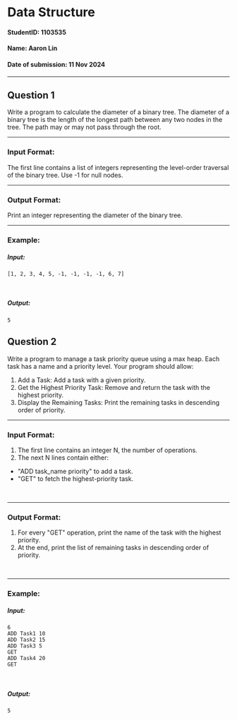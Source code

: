 # Data Structure
#### StudentID: 1103535
#### Name: Aaron Lin
#### Date of submission: 11 Nov 2024
<hr>

## Question 1
Write a program to calculate the diameter of a binary tree. The diameter of a binary tree is the length of the longest path between any two nodes in the tree. The path may or may not pass through the root.

---
### Input Format:
The first line contains a list of integers representing the level-order traversal of the binary tree. Use -1 for null nodes.
<br>

---
### Output Format:
Print an integer representing the diameter of the binary tree.
<br>

---
### Example:
##### Input:
    [1, 2, 3, 4, 5, -1, -1, -1, -1, 6, 7]
<br>

##### Output:
    5

## Question 2
Write a program to manage a task priority queue using a max heap. Each task has a name and a priority level. Your program should allow:
1.	Add a Task: Add a task with a given priority.
2.	Get the Highest Priority Task: Remove and return the task with the highest priority.
3.	Display the Remaining Tasks: Print the remaining tasks in descending order of priority.

---
### Input Format:
1.	The first line contains an integer N, the number of operations.
2.	The next N lines contain either:
-	"ADD task_name priority" to add a task.
-	"GET" to fetch the highest-priority task.

<br>

---
### Output Format:
1.	For every "GET" operation, print the name of the task with the highest priority.
2.	At the end, print the list of remaining tasks in descending order of priority.

<br>

---
### Example:
##### Input:
    6
    ADD Task1 10
    ADD Task2 15
    ADD Task3 5
    GET
    ADD Task4 20
    GET

<br>

##### Output:
    5
